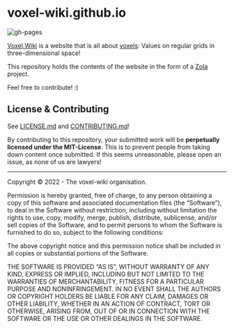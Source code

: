 # voxel-wiki.github.io

![gh-pages](https://github.com/voxel-wiki/voxel-wiki.github.io/actions/workflows/gh-pages.yml/badge.svg)

[Voxel.Wiki](https://voxel.wiki/) is a website that is all about [voxels](https://en.wikipedia.org/wiki/Voxel): Values on regular grids in three-dimensional space!

This repository holds the contents of the website in the form of a [Zola](https://www.getzola.org/) project.

Feel free to contribute! :)

## License & Contributing

See [LICENSE.md](LICENSE.md) and [CONTRIBUTING.md](CONTRIBUTING.md)!

By contributing to this repository, your submitted work will be **perpetually licensed under the MIT-License**.
This is to prevent people from taking down content once submitted.
If this seems unreasonable, please open an issue, as none of us are lawyers!

---

Copyright © 2022 - The voxel-wiki organisation.

Permission is hereby granted, free of charge, to any person obtaining a copy of this software and associated documentation files (the “Software”), to deal in the Software without restriction, including without limitation the rights to use, copy, modify, merge, publish, distribute, sublicense, and/or sell copies of the Software, and to permit persons to whom the Software is furnished to do so, subject to the following conditions:

The above copyright notice and this permission notice shall be included in all copies or substantial portions of the Software.

THE SOFTWARE IS PROVIDED “AS IS”, WITHOUT WARRANTY OF ANY KIND, EXPRESS OR IMPLIED, INCLUDING BUT NOT LIMITED TO THE WARRANTIES OF MERCHANTABILITY, FITNESS FOR A PARTICULAR PURPOSE AND NONINFRINGEMENT. IN NO EVENT SHALL THE AUTHORS OR COPYRIGHT HOLDERS BE LIABLE FOR ANY CLAIM, DAMAGES OR OTHER LIABILITY, WHETHER IN AN ACTION OF CONTRACT, TORT OR OTHERWISE, ARISING FROM, OUT OF OR IN CONNECTION WITH THE SOFTWARE OR THE USE OR OTHER DEALINGS IN THE SOFTWARE.

